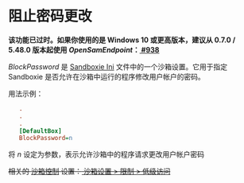 # 阻止密码更改

**该功能已过时。如果你使用的是 Windows 10 或更高版本，建议从 0.7.0 / 5.48.0 版本起使用 _OpenSamEndpoint_：[ #938 ](https://github.com/sandboxie-plus/Sandboxie/issues/938)**

_BlockPassword_ 是 [Sandboxie Ini](SandboxieIni.md) 文件中的一个沙箱设置。它用于指定 Sandboxie 是否允许在沙箱中运行的程序修改用户帐户的密码。

用法示例：

```ini
   .
   .
   .
   [DefaultBox]
   BlockPassword=n
```

将 _n_ 设定为参数，表示允许沙箱中的程序请求更改用户帐户密码

~~相关的 [沙箱控制](SandboxieControl.md) 设置：[ 沙箱设置 > 限制 > 低级访问 ](RestrictionsSettings.md#low-level-access--removed)~~
